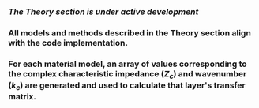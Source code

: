 ### ***The Theory section is under active development***

### All models and methods described in the Theory section align with the code implementation.

### For each material model, an array of values corresponding to the complex characteristic impedance $(Z_{c})$ and wavenumber $(k_{c})$ are generated and used to calculate that layer's transfer matrix.

